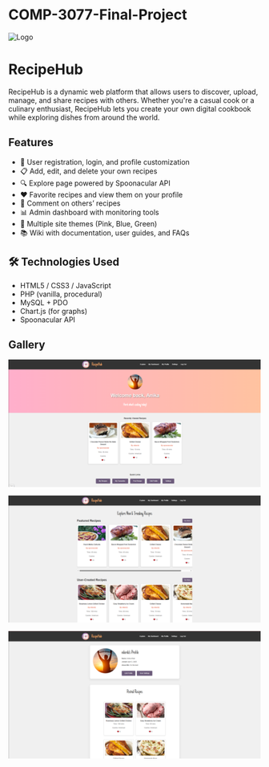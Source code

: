 # COMP-3077-Final-Project

<img src="assets/img/logo.png" alt="Logo" width="50"/>

# RecipeHub

RecipeHub is a dynamic web platform that allows users to discover, upload, manage, and share recipes with others. Whether you're a casual cook or a culinary enthusiast, RecipeHub lets you create your own digital cookbook while exploring dishes from around the world.

## Features

- 👤 User registration, login, and profile customization
- 📋 Add, edit, and delete your own recipes
- 🔍 Explore page powered by Spoonacular API
- ❤️ Favorite recipes and view them on your profile
- 💬 Comment on others’ recipes
- 📊 Admin dashboard with monitoring tools
- 🎨 Multiple site themes (Pink, Blue, Green)
- 📚 Wiki with documentation, user guides, and FAQs

## 🛠 Technologies Used

- HTML5 / CSS3 / JavaScript
- PHP (vanilla, procedural)
- MySQL + PDO
- Chart.js (for graphs)
- Spoonacular API

## Gallery

![Dashboard Screenshot](root/assets/img/dashboardmd.png)

![Explore Screenshot](root/assets/img/exploremd.png)

![Profile Screenshot](root/assets/img/profilemd.png)
